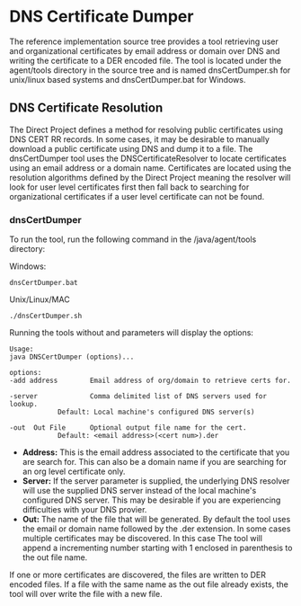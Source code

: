 # DNS Certificate Dumper

The reference implementation source tree provides a tool retrieving user and organizational certificates by email address or domain over DNS and writing the certificate to a DER encoded file. The tool is located under the agent/tools directory in the source tree and is named dnsCertDumper.sh for unix/linux based systems and dnsCertDumper.bat for Windows.

## DNS Certificate Resolution

The Direct Project defines a method for resolving public certificates using DNS CERT RR records. In some cases, it may be desirable to manually download a public certificate using DNS and dump it to a file. The dnsCertDumper tool uses the DNSCertificateResolver to locate certificates using an email address or a domain name. Certificates are located using the resolution algorithms defined by the Direct Project meaning the resolver will look for user level certificates first then fall back to searching for organizational certificates if a user level certificate can not be found.

### dnsCertDumper

To run the tool, run the following command in the /java/agent/tools directory:

Windows:

```
dnsCertDumper.bat
```

Unix/Linux/MAC

```
./dnsCertDumper.sh
```

Running the tools without and parameters will display the options:

```
Usage:
java DNSCertDumper (options)...

options:
-add address		Email address of org/domain to retrieve certs for.

-server     		Comma delimited list of DNS servers used for lookup.
			Default: Local machine's configured DNS server(s)

-out  Out File		Optional output file name for the cert.
			Default: <email address>(<cert num>).der
```

* **Address:** This is the email address associated to the certificate that you are search for. This can also be a domain name if you are searching for an org level certificate only.
* **Server:** If the server parameter is supplied, the underlying DNS resolver will use the supplied DNS server instead of the local machine's configured DNS server. This may be desirable if you are experiencing difficulties with your DNS provier.
* **Out:** The name of the file that will be generated. By default the tool uses the email or domain name followed by the .der extension. In some cases multiple certificates may be discovered. In this case The tool will append a incrementing number starting with 1 enclosed in parenthesis to the out file name.

If one or more certificates are discovered, the files are written to DER encoded files. If a file with the same name as the out file already exists, the tool will over write the file with a new file.